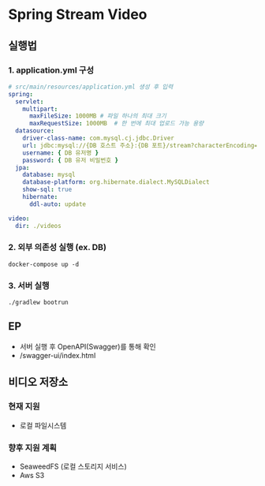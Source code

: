 # Spring Stream Video

## 실행법

### 1. application.yml 구성

```yml
# src/main/resources/application.yml 생성 후 입력
spring:
  servlet:
    multipart:
      maxFileSize: 1000MB # 파일 하나의 최대 크기
      maxRequestSize: 1000MB  # 한 번에 최대 업로드 가능 용량
  datasource:
    driver-class-name: com.mysql.cj.jdbc.Driver
    url: jdbc:mysql://{DB 호스트 주소}:{DB 포트}/stream?characterEncoding=UTF-8&serverTimezone=UTC
    username: { DB 유저명 }
    password: { DB 유저 비밀번호 }
  jpa:
    database: mysql
    database-platform: org.hibernate.dialect.MySQLDialect
    show-sql: true
    hibernate:
      ddl-auto: update

video:
  dir: ./videos

```

### 2. 외부 의존성 실행 (ex. DB)

`docker-compose up -d`

### 3. 서버 실행

`./gradlew bootrun`

## EP

- 서버 실행 후 OpenAPI(Swagger)를 통해 확인
- /swagger-ui/index.html

## 비디오 저장소

### 현재 지원

- 로컬 파일시스템

### 향후 지원 계획

- SeaweedFS (로컬 스토리지 서비스)
- Aws S3
